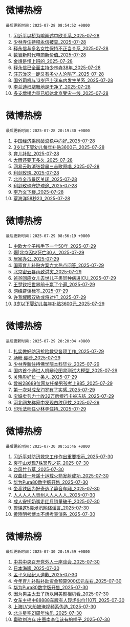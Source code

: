 # 微博热榜

`最后更新时间：2025-07-28 08:54:52 +0800`
1. [习近平以桥为喻阐述中欧关系_2025-07-28](https://m.weibo.cn/search?containerid=100103type%3D1%26t%3D10%26q%3D%23%E4%B9%A0%E8%BF%91%E5%B9%B3%E4%BB%A5%E6%A1%A5%E4%B8%BA%E5%96%BB%E9%98%90%E8%BF%B0%E4%B8%AD%E6%AC%A7%E5%85%B3%E7%B3%BB%23&stream_entry_id=51&isnewpage=1&extparam=seat%3D1%26filter_type%3Drealtimehot%26stream_entry_id%3D51%26c_type%3D51%26q%3D%2523%25E4%25B9%25A0%25E8%25BF%2591%25E5%25B9%25B3%25E4%25BB%25A5%25E6%25A1%25A5%25E4%25B8%25BA%25E5%2596%25BB%25E9%2598%2590%25E8%25BF%25B0%25E4%25B8%25AD%25E6%25AC%25A7%25E5%2585%25B3%25E7%25B3%25BB%2523%26pos%3D0%26cate%3D10103%26dgr%3D0%26display_time%3D1753664091%26pre_seqid%3D17536640912579054519)
1. [少林寺住持释永信被查_2025-07-28](https://m.weibo.cn/search?containerid=100103type%3D1%26t%3D10%26q%3D%23%E5%B0%91%E6%9E%97%E5%AF%BA%E4%BD%8F%E6%8C%81%E9%87%8A%E6%B0%B8%E4%BF%A1%E8%A2%AB%E6%9F%A5%23&stream_entry_id=31&isnewpage=1&extparam=seat%3D1%26stream_entry_id%3D31%26flag%3D16%26pos%3D0%26lcate%3D5001%26filter_type%3Drealtimehot%26band_rank%3D1%26c_type%3D31%26q%3D%2523%25E5%25B0%2591%25E6%259E%2597%25E5%25AF%25BA%25E4%25BD%258F%25E6%258C%2581%25E9%2587%258A%25E6%25B0%25B8%25E4%25BF%25A1%25E8%25A2%25AB%25E6%259F%25A5%2523%26realpos%3D1%26dgr%3D0%26cate%3D5001%26display_time%3D1753664091%26pre_seqid%3D17536640912579054519)
1. [释永信与多名女性保持不正当关系_2025-07-28](https://m.weibo.cn/search?containerid=100103type%3D1%26t%3D10%26q%3D%23%E9%87%8A%E6%B0%B8%E4%BF%A1%E4%B8%8E%E5%A4%9A%E5%90%8D%E5%A5%B3%E6%80%A7%E4%BF%9D%E6%8C%81%E4%B8%8D%E6%AD%A3%E5%BD%93%E5%85%B3%E7%B3%BB%23&stream_entry_id=31&isnewpage=1&extparam=seat%3D1%26stream_entry_id%3D31%26flag%3D16%26pos%3D1%26lcate%3D5001%26filter_type%3Drealtimehot%26band_rank%3D2%26c_type%3D31%26q%3D%2523%25E9%2587%258A%25E6%25B0%25B8%25E4%25BF%25A1%25E4%25B8%258E%25E5%25A4%259A%25E5%2590%258D%25E5%25A5%25B3%25E6%2580%25A7%25E4%25BF%259D%25E6%258C%2581%25E4%25B8%258D%25E6%25AD%25A3%25E5%25BD%2593%25E5%2585%25B3%25E7%25B3%25BB%2523%26realpos%3D2%26dgr%3D0%26cate%3D5001%26display_time%3D1753664091%26pre_seqid%3D17536640912579054519)
1. [数智新时代电商新价值_2025-07-28](https://m.weibo.cn/search?containerid=100103type%3D1%26t%3D10%26q%3D%23%E6%95%B0%E6%99%BA%E6%96%B0%E6%97%B6%E4%BB%A3%E7%94%B5%E5%95%86%E6%96%B0%E4%BB%B7%E5%80%BC%23&stream_entry_id=31&isnewpage=1&extparam=seat%3D1%26stream_entry_id%3D31%26flag%3D0%26pos%3D2%26lcate%3D5001%26filter_type%3Drealtimehot%26band_rank%3D3%26c_type%3D31%26q%3D%2523%25E6%2595%25B0%25E6%2599%25BA%25E6%2596%25B0%25E6%2597%25B6%25E4%25BB%25A3%25E7%2594%25B5%25E5%2595%2586%25E6%2596%25B0%25E4%25BB%25B7%25E5%2580%25BC%2523%26realpos%3D3%26dgr%3D0%26cate%3D5001%26display_time%3D1753664091%26pre_seqid%3D17536640912579054519)
1. [金靖是懂上班的_2025-07-28](https://m.weibo.cn/search?containerid=100103type%3D1%26t%3D10%26q%3D%23%E9%87%91%E9%9D%96%E6%98%AF%E6%87%82%E4%B8%8A%E7%8F%AD%E7%9A%84%23&stream_entry_id=31&isnewpage=1&extparam=seat%3D1%26stream_entry_id%3D31%26dgr%3D0%26is_ad_pos%3D1%26topic_ad%3D1%26lcate%3D5001%26filter_type%3Drealtimehot%26band_rank%3D4%26c_type%3D31%26q%3D%2523%25E9%2587%2591%25E9%259D%2596%25E6%2598%25AF%25E6%2587%2582%25E4%25B8%258A%25E7%258F%25AD%25E7%259A%2584%2523%26pos%3D3%26cate%3D5001%26adid%3D294674%26display_time%3D1753664091%26pre_seqid%3D17536640912579054519)
1. [释永信已全面主持少林寺38年_2025-07-28](https://m.weibo.cn/search?containerid=100103type%3D1%26t%3D10%26q%3D%23%E9%87%8A%E6%B0%B8%E4%BF%A1%E5%B7%B2%E5%85%A8%E9%9D%A2%E4%B8%BB%E6%8C%81%E5%B0%91%E6%9E%97%E5%AF%BA38%E5%B9%B4%23&stream_entry_id=31&isnewpage=1&extparam=seat%3D1%26stream_entry_id%3D31%26flag%3D1%26pos%3D4%26lcate%3D5001%26filter_type%3Drealtimehot%26band_rank%3D4%26c_type%3D31%26q%3D%2523%25E9%2587%258A%25E6%25B0%25B8%25E4%25BF%25A1%25E5%25B7%25B2%25E5%2585%25A8%25E9%259D%25A2%25E4%25B8%25BB%25E6%258C%2581%25E5%25B0%2591%25E6%259E%2597%25E5%25AF%25BA38%25E5%25B9%25B4%2523%26realpos%3D4%26dgr%3D0%26cate%3D5001%26display_time%3D1753664091%26pre_seqid%3D17536640912579054519)
1. [汪苏泷这一跪又有多少人沦陷了_2025-07-28](https://m.weibo.cn/search?containerid=100103type%3D1%26t%3D10%26q%3D%E6%B1%AA%E8%8B%8F%E6%B3%B7%E8%BF%99%E4%B8%80%E8%B7%AA%E5%8F%88%E6%9C%89%E5%A4%9A%E5%B0%91%E4%BA%BA%E6%B2%A6%E9%99%B7%E4%BA%86&stream_entry_id=31&isnewpage=1&extparam=seat%3D1%26stream_entry_id%3D31%26flag%3D2%26pos%3D5%26lcate%3D5001%26filter_type%3Drealtimehot%26band_rank%3D5%26c_type%3D31%26q%3D%25E6%25B1%25AA%25E8%258B%258F%25E6%25B3%25B7%25E8%25BF%2599%25E4%25B8%2580%25E8%25B7%25AA%25E5%258F%2588%25E6%259C%2589%25E5%25A4%259A%25E5%25B0%2591%25E4%25BA%25BA%25E6%25B2%25A6%25E9%2599%25B7%25E4%25BA%2586%26realpos%3D5%26dgr%3D0%26cate%3D5001%26display_time%3D1753664091%26pre_seqid%3D17536640912579054519)
1. [国外司机与13岁巴士迷车内发生关系_2025-07-28](https://m.weibo.cn/search?containerid=100103type%3D1%26t%3D10%26q%3D%23%E5%9B%BD%E5%A4%96%E5%8F%B8%E6%9C%BA%E4%B8%8E13%E5%B2%81%E5%B7%B4%E5%A3%AB%E8%BF%B7%E8%BD%A6%E5%86%85%E5%8F%91%E7%94%9F%E5%85%B3%E7%B3%BB%23&stream_entry_id=31&isnewpage=1&extparam=seat%3D1%26stream_entry_id%3D31%26flag%3D0%26pos%3D6%26lcate%3D5001%26filter_type%3Drealtimehot%26band_rank%3D6%26c_type%3D31%26q%3D%2523%25E5%259B%25BD%25E5%25A4%2596%25E5%258F%25B8%25E6%259C%25BA%25E4%25B8%258E13%25E5%25B2%2581%25E5%25B7%25B4%25E5%25A3%25AB%25E8%25BF%25B7%25E8%25BD%25A6%25E5%2586%2585%25E5%258F%2591%25E7%2594%259F%25E5%2585%25B3%25E7%25B3%25BB%2523%26realpos%3D6%26dgr%3D0%26cate%3D5001%26display_time%3D1753664091%26pre_seqid%3D17536640912579054519)
1. [李兰迪扫腿舞地是干净了_2025-07-28](https://m.weibo.cn/search?containerid=100103type%3D1%26t%3D10%26q%3D%23%E6%9D%8E%E5%85%B0%E8%BF%AA%E6%89%AB%E8%85%BF%E8%88%9E%E5%9C%B0%E6%98%AF%E5%B9%B2%E5%87%80%E4%BA%86%23&stream_entry_id=31&isnewpage=1&extparam=seat%3D1%26stream_entry_id%3D31%26flag%3D2%26pos%3D7%26lcate%3D5001%26filter_type%3Drealtimehot%26band_rank%3D7%26c_type%3D31%26q%3D%2523%25E6%259D%258E%25E5%2585%25B0%25E8%25BF%25AA%25E6%2589%25AB%25E8%2585%25BF%25E8%2588%259E%25E5%259C%25B0%25E6%2598%25AF%25E5%25B9%25B2%25E5%2587%2580%25E4%25BA%2586%2523%26realpos%3D7%26dgr%3D0%26cate%3D5001%26display_time%3D1753664091%26pre_seqid%3D17536640912579054519)
1. [多支增援力量已抵达北京受灾一线_2025-07-28](https://m.weibo.cn/search?containerid=100103type%3D1%26t%3D10%26q%3D%23%E5%A4%9A%E6%94%AF%E5%A2%9E%E6%8F%B4%E5%8A%9B%E9%87%8F%E5%B7%B2%E6%8A%B5%E8%BE%BE%E5%8C%97%E4%BA%AC%E5%8F%97%E7%81%BE%E4%B8%80%E7%BA%BF%23&stream_entry_id=31&isnewpage=1&extparam=seat%3D1%26stream_entry_id%3D31%26flag%3D0%26pos%3D8%26lcate%3D5001%26filter_type%3Drealtimehot%26band_rank%3D8%26c_type%3D31%26q%3D%2523%25E5%25A4%259A%25E6%2594%25AF%25E5%25A2%259E%25E6%258F%25B4%25E5%258A%259B%25E9%2587%258F%25E5%25B7%25B2%25E6%258A%25B5%25E8%25BE%25BE%25E5%258C%2597%25E4%25BA%25AC%25E5%258F%2597%25E7%2581%25BE%25E4%25B8%2580%25E7%25BA%25BF%2523%26realpos%3D8%26dgr%3D0%26cate%3D5001%26display_time%3D1753664091%26pre_seqid%3D17536640912579054519)
<!-- ## 热门搜索 ## 热门话题
暂无数据 -->

# 微博热榜

`最后更新时间：2025-07-28 20:19:30 +0800`
1. [中国经济乘风破浪稳中向好_2025-07-28](https://m.weibo.cn/search?containerid=100103type%3D1%26t%3D10%26q%3D%23%E4%B8%AD%E5%9B%BD%E7%BB%8F%E6%B5%8E%E4%B9%98%E9%A3%8E%E7%A0%B4%E6%B5%AA%E7%A8%B3%E4%B8%AD%E5%90%91%E5%A5%BD%23&stream_entry_id=51&isnewpage=1&extparam=seat%3D1%26cate%3D10103%26filter_type%3Drealtimehot%26stream_entry_id%3D51%26c_type%3D51%26pos%3D0%26q%3D%2523%25E4%25B8%25AD%25E5%259B%25BD%25E7%25BB%258F%25E6%25B5%258E%25E4%25B9%2598%25E9%25A3%258E%25E7%25A0%25B4%25E6%25B5%25AA%25E7%25A8%25B3%25E4%25B8%25AD%25E5%2590%2591%25E5%25A5%25BD%2523%26dgr%3D0%26display_time%3D1753705169%26pre_seqid%3D175370516908102381232135)
1. [3岁以下婴幼儿每年补贴3600元_2025-07-28](https://m.weibo.cn/search?containerid=100103type%3D1%26t%3D10%26q%3D%233%E5%B2%81%E4%BB%A5%E4%B8%8B%E5%A9%B4%E5%B9%BC%E5%84%BF%E6%AF%8F%E5%B9%B4%E8%A1%A5%E8%B4%B43600%E5%85%83%23&stream_entry_id=31&isnewpage=1&extparam=seat%3D1%26lcate%3D5001%26band_rank%3D1%26c_type%3D31%26realpos%3D1%26q%3D%25233%25E5%25B2%2581%25E4%25BB%25A5%25E4%25B8%258B%25E5%25A9%25B4%25E5%25B9%25BC%25E5%2584%25BF%25E6%25AF%258F%25E5%25B9%25B4%25E8%25A1%25A5%25E8%25B4%25B43600%25E5%2585%2583%2523%26dgr%3D0%26stream_entry_id%3D31%26filter_type%3Drealtimehot%26flag%3D16%26pos%3D0%26cate%3D5001%26display_time%3D1753705169%26pre_seqid%3D175370516908102381232135)
1. [育儿补贴_2025-07-28](https://m.weibo.cn/search?containerid=100103type%3D1%26t%3D10%26q%3D%E8%82%B2%E5%84%BF%E8%A1%A5%E8%B4%B4&stream_entry_id=31&isnewpage=1&extparam=seat%3D1%26lcate%3D5001%26band_rank%3D2%26c_type%3D31%26realpos%3D2%26q%3D%25E8%2582%25B2%25E5%2584%25BF%25E8%25A1%25A5%25E8%25B4%25B4%26dgr%3D0%26stream_entry_id%3D31%26filter_type%3Drealtimehot%26flag%3D16%26pos%3D1%26cate%3D5001%26display_time%3D1753705169%26pre_seqid%3D175370516908102381232135)
1. [大雨还要下多久_2025-07-28](https://m.weibo.cn/search?containerid=100103type%3D1%26t%3D10%26q%3D%23%E5%A4%A7%E9%9B%A8%E8%BF%98%E8%A6%81%E4%B8%8B%E5%A4%9A%E4%B9%85%23&stream_entry_id=31&isnewpage=1&extparam=seat%3D1%26lcate%3D5001%26band_rank%3D3%26c_type%3D31%26realpos%3D3%26q%3D%2523%25E5%25A4%25A7%25E9%259B%25A8%25E8%25BF%2598%25E8%25A6%2581%25E4%25B8%258B%25E5%25A4%259A%25E4%25B9%2585%2523%26dgr%3D0%26stream_entry_id%3D31%26filter_type%3Drealtimehot%26flag%3D0%26pos%3D2%26cate%3D5001%26display_time%3D1753705169%26pre_seqid%3D175370516908102381232135)
1. [网易云取消张碧晨三首歌原唱_2025-07-28](https://m.weibo.cn/search?containerid=100103type%3D1%26t%3D10%26q%3D%23%E7%BD%91%E6%98%93%E4%BA%91%E5%8F%96%E6%B6%88%E5%BC%A0%E7%A2%A7%E6%99%A8%E4%B8%89%E9%A6%96%E6%AD%8C%E5%8E%9F%E5%94%B1%23&stream_entry_id=31&isnewpage=1&extparam=seat%3D1%26lcate%3D5001%26band_rank%3D4%26c_type%3D31%26realpos%3D4%26q%3D%2523%25E7%25BD%2591%25E6%2598%2593%25E4%25BA%2591%25E5%258F%2596%25E6%25B6%2588%25E5%25BC%25A0%25E7%25A2%25A7%25E6%2599%25A8%25E4%25B8%2589%25E9%25A6%2596%25E6%25AD%258C%25E5%258E%259F%25E5%2594%25B1%2523%26dgr%3D0%26stream_entry_id%3D31%26filter_type%3Drealtimehot%26flag%3D1%26pos%3D3%26cate%3D5001%26display_time%3D1753705169%26pre_seqid%3D175370516908102381232135)
1. [利剑玫瑰_2025-07-28](https://m.weibo.cn/search?containerid=100103type%3D1%26t%3D10%26q%3D%E5%88%A9%E5%89%91%E7%8E%AB%E7%91%B0&stream_entry_id=31&isnewpage=1&extparam=seat%3D1%26lcate%3D5001%26band_rank%3D5%26c_type%3D31%26realpos%3D5%26q%3D%25E5%2588%25A9%25E5%2589%2591%25E7%258E%25AB%25E7%2591%25B0%26dgr%3D0%26stream_entry_id%3D31%26filter_type%3Drealtimehot%26flag%3D1%26pos%3D4%26cate%3D5001%26display_time%3D1753705169%26pre_seqid%3D175370516908102381232135)
1. [北京全市景区关闭_2025-07-28](https://m.weibo.cn/search?containerid=100103type%3D1%26t%3D10%26q%3D%23%E5%8C%97%E4%BA%AC%E5%85%A8%E5%B8%82%E6%99%AF%E5%8C%BA%E5%85%B3%E9%97%AD%23&stream_entry_id=31&isnewpage=1&extparam=seat%3D1%26lcate%3D5001%26band_rank%3D6%26c_type%3D31%26realpos%3D6%26q%3D%2523%25E5%258C%2597%25E4%25BA%25AC%25E5%2585%25A8%25E5%25B8%2582%25E6%2599%25AF%25E5%258C%25BA%25E5%2585%25B3%25E9%2597%25AD%2523%26dgr%3D0%26stream_entry_id%3D31%26filter_type%3Drealtimehot%26flag%3D0%26pos%3D5%26cate%3D5001%26display_time%3D1753705169%26pre_seqid%3D175370516908102381232135)
1. [利剑玫瑰守护瑰途_2025-07-28](https://m.weibo.cn/search?containerid=100103type%3D1%26t%3D10%26q%3D%23%E5%88%A9%E5%89%91%E7%8E%AB%E7%91%B0%E5%AE%88%E6%8A%A4%E7%91%B0%E9%80%94%23&stream_entry_id=31&isnewpage=1&extparam=seat%3D1%26lcate%3D5001%26band_rank%3D7%26c_type%3D31%26q%3D%2523%25E5%2588%25A9%25E5%2589%2591%25E7%258E%25AB%25E7%2591%25B0%25E5%25AE%2588%25E6%258A%25A4%25E7%2591%25B0%25E9%2580%2594%2523%26dgr%3D0%26adid%3D294996%26stream_entry_id%3D31%26filter_type%3Drealtimehot%26pos%3D6%26is_ad_pos%3D1%26cate%3D5001%26display_time%3D1753705169%26pre_seqid%3D175370516908102381232135)
1. [李乃文下楼_2025-07-28](https://m.weibo.cn/search?containerid=100103type%3D1%26t%3D10%26q%3D%E6%9D%8E%E4%B9%83%E6%96%87%E4%B8%8B%E6%A5%BC&stream_entry_id=31&isnewpage=1&extparam=seat%3D1%26lcate%3D5001%26band_rank%3D7%26c_type%3D31%26realpos%3D7%26q%3D%25E6%259D%258E%25E4%25B9%2583%25E6%2596%2587%25E4%25B8%258B%25E6%25A5%25BC%26dgr%3D0%26stream_entry_id%3D31%26filter_type%3Drealtimehot%26flag%3D1%26pos%3D7%26cate%3D5001%26display_time%3D1753705169%26pre_seqid%3D175370516908102381232135)
1. [覃海洋58秒23_2025-07-28](https://m.weibo.cn/search?containerid=100103type%3D1%26t%3D10%26q%3D%23%E8%A6%83%E6%B5%B7%E6%B4%8B58%E7%A7%9223%23&stream_entry_id=31&isnewpage=1&extparam=seat%3D1%26lcate%3D5001%26band_rank%3D8%26c_type%3D31%26realpos%3D8%26q%3D%2523%25E8%25A6%2583%25E6%25B5%25B7%25E6%25B4%258B58%25E7%25A7%259223%2523%26dgr%3D0%26stream_entry_id%3D31%26filter_type%3Drealtimehot%26flag%3D1%26pos%3D8%26cate%3D5001%26display_time%3D1753705169%26pre_seqid%3D175370516908102381232135)
<!-- ## 热门搜索 ## 热门话题
暂无数据 -->

# 微博热榜

`最后更新时间：2025-07-29 08:56:19 +0800`
1. [中欧大个子携手下一个50年_2025-07-29](https://m.weibo.cn/search?containerid=100103type%3D1%26t%3D10%26q%3D%23%E4%B8%AD%E6%AC%A7%E5%A4%A7%E4%B8%AA%E5%AD%90%E6%90%BA%E6%89%8B%E4%B8%8B%E4%B8%80%E4%B8%AA50%E5%B9%B4%23&stream_entry_id=51&isnewpage=1&extparam=seat%3D1%26stream_entry_id%3D51%26c_type%3D51%26pos%3D0%26cate%3D10103%26q%3D%2523%25E4%25B8%25AD%25E6%25AC%25A7%25E5%25A4%25A7%25E4%25B8%25AA%25E5%25AD%2590%25E6%2590%25BA%25E6%2589%258B%25E4%25B8%258B%25E4%25B8%2580%25E4%25B8%25AA50%25E5%25B9%25B4%2523%26filter_type%3Drealtimehot%26dgr%3D0%26display_time%3D1753750578%26pre_seqid%3D1753750578195088105394)
1. [爆|北京因灾死亡30人_2025-07-29](https://m.weibo.cn/search?containerid=100103type%3D1%26t%3D10%26q%3D%23%E5%8C%97%E4%BA%AC%E5%9B%A0%E7%81%BE%E6%AD%BB%E4%BA%A130%E4%BA%BA%23&stream_entry_id=31&isnewpage=1&extparam=seat%3D1%26stream_entry_id%3D31%26lcate%3D5001%26flag%3D4%26q%3D%2523%25E5%258C%2597%25E4%25BA%25AC%25E5%259B%25A0%25E7%2581%25BE%25E6%25AD%25BB%25E4%25BA%25A130%25E4%25BA%25BA%2523%26band_rank%3D1%26filter_type%3Drealtimehot%26c_type%3D31%26pos%3D0%26cate%3D5001%26realpos%3D1%26dgr%3D0%26display_time%3D1753750578%26pre_seqid%3D1753750578195088105394)
1. [居家办公_2025-07-29](https://m.weibo.cn/search?containerid=100103type%3D1%26t%3D10%26q%3D%23%E5%B1%85%E5%AE%B6%E5%8A%9E%E5%85%AC%23&stream_entry_id=31&isnewpage=1&extparam=seat%3D1%26stream_entry_id%3D31%26lcate%3D5001%26flag%3D0%26q%3D%2523%25E5%25B1%2585%25E5%25AE%25B6%25E5%258A%259E%25E5%2585%25AC%2523%26band_rank%3D2%26filter_type%3Drealtimehot%26c_type%3D31%26pos%3D1%26cate%3D5001%26realpos%3D2%26dgr%3D0%26display_time%3D1753750578%26pre_seqid%3D1753750578195088105394)
1. [国家育儿补贴方案六大热点问答_2025-07-29](https://m.weibo.cn/search?containerid=100103type%3D1%26t%3D10%26q%3D%23%E5%9B%BD%E5%AE%B6%E8%82%B2%E5%84%BF%E8%A1%A5%E8%B4%B4%E6%96%B9%E6%A1%88%E5%85%AD%E5%A4%A7%E7%83%AD%E7%82%B9%E9%97%AE%E7%AD%94%23&stream_entry_id=31&isnewpage=1&extparam=seat%3D1%26stream_entry_id%3D31%26lcate%3D5001%26flag%3D0%26q%3D%2523%25E5%259B%25BD%25E5%25AE%25B6%25E8%2582%25B2%25E5%2584%25BF%25E8%25A1%25A5%25E8%25B4%25B4%25E6%2596%25B9%25E6%25A1%2588%25E5%2585%25AD%25E5%25A4%25A7%25E7%2583%25AD%25E7%2582%25B9%25E9%2597%25AE%25E7%25AD%2594%2523%26band_rank%3D3%26filter_type%3Drealtimehot%26c_type%3D31%26pos%3D2%26cate%3D5001%26realpos%3D3%26dgr%3D0%26display_time%3D1753750578%26pre_seqid%3D1753750578195088105394)
1. [北京密云暴雨致洪灾_2025-07-29](https://m.weibo.cn/search?containerid=100103type%3D1%26t%3D10%26q%3D%23%E5%8C%97%E4%BA%AC%E5%AF%86%E4%BA%91%E6%9A%B4%E9%9B%A8%E8%87%B4%E6%B4%AA%E7%81%BE%23&stream_entry_id=31&isnewpage=1&extparam=seat%3D1%26stream_entry_id%3D31%26lcate%3D5001%26flag%3D0%26q%3D%2523%25E5%258C%2597%25E4%25BA%25AC%25E5%25AF%2586%25E4%25BA%2591%25E6%259A%25B4%25E9%259B%25A8%25E8%2587%25B4%25E6%25B4%25AA%25E7%2581%25BE%2523%26band_rank%3D4%26filter_type%3Drealtimehot%26c_type%3D31%26pos%3D3%26cate%3D5001%26realpos%3D4%26dgr%3D0%26display_time%3D1753750578%26pre_seqid%3D1753750578195088105394)
1. [爸爸回应女儿去世儿子患同种病进ICU_2025-07-29](https://m.weibo.cn/search?containerid=100103type%3D1%26t%3D10%26q%3D%23%E7%88%B8%E7%88%B8%E5%9B%9E%E5%BA%94%E5%A5%B3%E5%84%BF%E5%8E%BB%E4%B8%96%E5%84%BF%E5%AD%90%E6%82%A3%E5%90%8C%E7%A7%8D%E7%97%85%E8%BF%9BICU%23&stream_entry_id=31&isnewpage=1&extparam=seat%3D1%26stream_entry_id%3D31%26lcate%3D5001%26flag%3D0%26q%3D%2523%25E7%2588%25B8%25E7%2588%25B8%25E5%259B%259E%25E5%25BA%2594%25E5%25A5%25B3%25E5%2584%25BF%25E5%258E%25BB%25E4%25B8%2596%25E5%2584%25BF%25E5%25AD%2590%25E6%2582%25A3%25E5%2590%258C%25E7%25A7%258D%25E7%2597%2585%25E8%25BF%259BICU%2523%26band_rank%3D5%26filter_type%3Drealtimehot%26c_type%3D31%26pos%3D4%26cate%3D5001%26realpos%3D5%26dgr%3D0%26display_time%3D1753750578%26pre_seqid%3D1753750578195088105394)
1. [王楚钦把世界前十赢了个遍_2025-07-29](https://m.weibo.cn/search?containerid=100103type%3D1%26t%3D10%26q%3D%23%E7%8E%8B%E6%A5%9A%E9%92%A6%E6%8A%8A%E4%B8%96%E7%95%8C%E5%89%8D%E5%8D%81%E8%B5%A2%E4%BA%86%E4%B8%AA%E9%81%8D%23&stream_entry_id=31&isnewpage=1&extparam=seat%3D1%26stream_entry_id%3D31%26lcate%3D5001%26flag%3D0%26q%3D%2523%25E7%258E%258B%25E6%25A5%259A%25E9%2592%25A6%25E6%258A%258A%25E4%25B8%2596%25E7%2595%258C%25E5%2589%258D%25E5%258D%2581%25E8%25B5%25A2%25E4%25BA%2586%25E4%25B8%25AA%25E9%2581%258D%2523%26band_rank%3D6%26filter_type%3Drealtimehot%26c_type%3D31%26pos%3D5%26cate%3D5001%26realpos%3D6%26dgr%3D0%26display_time%3D1753750578%26pre_seqid%3D1753750578195088105394)
1. [网络辟谣标签_2025-07-29](https://m.weibo.cn/search?containerid=100103type%3D1%26t%3D10%26q%3D%23%E7%BD%91%E7%BB%9C%E8%BE%9F%E8%B0%A3%E6%A0%87%E7%AD%BE%23&stream_entry_id=31&isnewpage=1&extparam=seat%3D1%26stream_entry_id%3D31%26lcate%3D5001%26q%3D%2523%25E7%25BD%2591%25E7%25BB%259C%25E8%25BE%259F%25E8%25B0%25A3%25E6%25A0%2587%25E7%25AD%25BE%2523%26band_rank%3D7%26filter_type%3Drealtimehot%26adid%3D295029%26c_type%3D31%26is_ad_pos%3D1%26pos%3D6%26cate%3D5001%26dgr%3D0%26display_time%3D1753750578%26pre_seqid%3D1753750578195088105394)
1. [许我耀眼双轨或将对打_2025-07-29](https://m.weibo.cn/search?containerid=100103type%3D1%26t%3D10%26q%3D%23%E8%AE%B8%E6%88%91%E8%80%80%E7%9C%BC%E5%8F%8C%E8%BD%A8%E6%88%96%E5%B0%86%E5%AF%B9%E6%89%93%23&stream_entry_id=31&isnewpage=1&extparam=seat%3D1%26stream_entry_id%3D31%26lcate%3D5001%26flag%3D1%26q%3D%2523%25E8%25AE%25B8%25E6%2588%2591%25E8%2580%2580%25E7%259C%25BC%25E5%258F%258C%25E8%25BD%25A8%25E6%2588%2596%25E5%25B0%2586%25E5%25AF%25B9%25E6%2589%2593%2523%26band_rank%3D7%26filter_type%3Drealtimehot%26c_type%3D31%26pos%3D7%26cate%3D5001%26realpos%3D7%26dgr%3D0%26display_time%3D1753750578%26pre_seqid%3D1753750578195088105394)
1. [3岁以下婴幼儿每年补贴3600元_2025-07-29](https://m.weibo.cn/search?containerid=100103type%3D1%26t%3D10%26q%3D%233%E5%B2%81%E4%BB%A5%E4%B8%8B%E5%A9%B4%E5%B9%BC%E5%84%BF%E6%AF%8F%E5%B9%B4%E8%A1%A5%E8%B4%B43600%E5%85%83%23&stream_entry_id=31&isnewpage=1&extparam=seat%3D1%26stream_entry_id%3D31%26lcate%3D5001%26flag%3D16%26q%3D%25233%25E5%25B2%2581%25E4%25BB%25A5%25E4%25B8%258B%25E5%25A9%25B4%25E5%25B9%25BC%25E5%2584%25BF%25E6%25AF%258F%25E5%25B9%25B4%25E8%25A1%25A5%25E8%25B4%25B43600%25E5%2585%2583%2523%26band_rank%3D8%26filter_type%3Drealtimehot%26c_type%3D31%26pos%3D8%26cate%3D5001%26realpos%3D8%26dgr%3D0%26display_time%3D1753750578%26pre_seqid%3D1753750578195088105394)
<!-- ## 热门搜索 ## 热门话题
暂无数据 -->

# 微博热榜

`最后更新时间：2025-07-29 20:20:04 +0800`
1. [扎实做好防汛抢险救灾各项工作_2025-07-29](https://m.weibo.cn/search?containerid=100103type%3D1%26t%3D10%26q%3D%23%E6%89%8E%E5%AE%9E%E5%81%9A%E5%A5%BD%E9%98%B2%E6%B1%9B%E6%8A%A2%E9%99%A9%E6%95%91%E7%81%BE%E5%90%84%E9%A1%B9%E5%B7%A5%E4%BD%9C%23&stream_entry_id=51&isnewpage=1&extparam=seat%3D1%26c_type%3D51%26q%3D%2523%25E6%2589%258E%25E5%25AE%259E%25E5%2581%259A%25E5%25A5%25BD%25E9%2598%25B2%25E6%25B1%259B%25E6%258A%25A2%25E9%2599%25A9%25E6%2595%2591%25E7%2581%25BE%25E5%2590%2584%25E9%25A1%25B9%25E5%25B7%25A5%25E4%25BD%259C%2523%26dgr%3D0%26pos%3D0%26cate%3D10103%26filter_type%3Drealtimehot%26stream_entry_id%3D51%26display_time%3D1753791602%26pre_seqid%3D1753791602512063239903)
1. [肠粉 硼砂_2025-07-29](https://m.weibo.cn/search?containerid=100103type%3D1%26t%3D10%26q%3D%E8%82%A0%E7%B2%89+%E7%A1%BC%E7%A0%82&stream_entry_id=31&isnewpage=1&extparam=seat%3D1%26c_type%3D31%26q%3D%25E8%2582%25A0%25E7%25B2%2589%2520%25E7%25A1%25BC%25E7%25A0%2582%26flag%3D2%26cate%3D5001%26lcate%3D5001%26stream_entry_id%3D31%26band_rank%3D1%26realpos%3D1%26dgr%3D0%26filter_type%3Drealtimehot%26pos%3D0%26display_time%3D1753791602%26pre_seqid%3D1753791602512063239903)
1. [少林寺新住持佛学院本科毕业_2025-07-29](https://m.weibo.cn/search?containerid=100103type%3D1%26t%3D10%26q%3D%23%E5%B0%91%E6%9E%97%E5%AF%BA%E6%96%B0%E4%BD%8F%E6%8C%81%E4%BD%9B%E5%AD%A6%E9%99%A2%E6%9C%AC%E7%A7%91%E6%AF%95%E4%B8%9A%23&stream_entry_id=31&isnewpage=1&extparam=seat%3D1%26c_type%3D31%26q%3D%2523%25E5%25B0%2591%25E6%259E%2597%25E5%25AF%25BA%25E6%2596%25B0%25E4%25BD%258F%25E6%258C%2581%25E4%25BD%259B%25E5%25AD%25A6%25E9%2599%25A2%25E6%259C%25AC%25E7%25A7%2591%25E6%25AF%2595%25E4%25B8%259A%2523%26flag%3D1%26cate%3D5001%26lcate%3D5001%26stream_entry_id%3D31%26band_rank%3D2%26realpos%3D2%26dgr%3D0%26filter_type%3Drealtimehot%26pos%3D1%26display_time%3D1753791602%26pre_seqid%3D1753791602512063239903)
1. [国内首个通过人机辩论图灵测试大模型_2025-07-29](https://m.weibo.cn/search?containerid=100103type%3D1%26t%3D10%26q%3D%23%E5%9B%BD%E5%86%85%E9%A6%96%E4%B8%AA%E9%80%9A%E8%BF%87%E4%BA%BA%E6%9C%BA%E8%BE%A9%E8%AE%BA%E5%9B%BE%E7%81%B5%E6%B5%8B%E8%AF%95%E5%A4%A7%E6%A8%A1%E5%9E%8B%23&stream_entry_id=31&isnewpage=1&extparam=seat%3D1%26c_type%3D31%26q%3D%2523%25E5%259B%25BD%25E5%2586%2585%25E9%25A6%2596%25E4%25B8%25AA%25E9%2580%259A%25E8%25BF%2587%25E4%25BA%25BA%25E6%259C%25BA%25E8%25BE%25A9%25E8%25AE%25BA%25E5%259B%25BE%25E7%2581%25B5%25E6%25B5%258B%25E8%25AF%2595%25E5%25A4%25A7%25E6%25A8%25A1%25E5%259E%258B%2523%26flag%3D0%26cate%3D5001%26lcate%3D5001%26stream_entry_id%3D31%26band_rank%3D3%26realpos%3D3%26dgr%3D0%26filter_type%3Drealtimehot%26pos%3D2%26display_time%3D1753791602%26pre_seqid%3D1753791602512063239903)
1. [关晓彤好长一条人_2025-07-29](https://m.weibo.cn/search?containerid=100103type%3D1%26t%3D10%26q%3D%E5%85%B3%E6%99%93%E5%BD%A4%E5%A5%BD%E9%95%BF%E4%B8%80%E6%9D%A1%E4%BA%BA&stream_entry_id=31&isnewpage=1&extparam=seat%3D1%26c_type%3D31%26q%3D%25E5%2585%25B3%25E6%2599%2593%25E5%25BD%25A4%25E5%25A5%25BD%25E9%2595%25BF%25E4%25B8%2580%25E6%259D%25A1%25E4%25BA%25BA%26flag%3D1%26cate%3D5001%26lcate%3D5001%26stream_entry_id%3D31%26band_rank%3D4%26realpos%3D4%26dgr%3D0%26filter_type%3Drealtimehot%26pos%3D3%26display_time%3D1753791602%26pre_seqid%3D1753791602512063239903)
1. [曾被28689位网友托举男孩考上985_2025-07-29](https://m.weibo.cn/search?containerid=100103type%3D1%26t%3D10%26q%3D%23%E6%9B%BE%E8%A2%AB28689%E4%BD%8D%E7%BD%91%E5%8F%8B%E6%89%98%E4%B8%BE%E7%94%B7%E5%AD%A9%E8%80%83%E4%B8%8A985%23&stream_entry_id=31&isnewpage=1&extparam=seat%3D1%26c_type%3D31%26q%3D%2523%25E6%259B%25BE%25E8%25A2%25AB28689%25E4%25BD%258D%25E7%25BD%2591%25E5%258F%258B%25E6%2589%2598%25E4%25B8%25BE%25E7%2594%25B7%25E5%25AD%25A9%25E8%2580%2583%25E4%25B8%258A985%2523%26flag%3D1%26cate%3D5001%26lcate%3D5001%26stream_entry_id%3D31%26band_rank%3D5%26realpos%3D5%26dgr%3D0%26filter_type%3Drealtimehot%26pos%3D4%26display_time%3D1753791602%26pre_seqid%3D1753791602512063239903)
1. [第一次对成龙71岁有了实感_2025-07-29](https://m.weibo.cn/search?containerid=100103type%3D1%26t%3D10%26q%3D%E7%AC%AC%E4%B8%80%E6%AC%A1%E5%AF%B9%E6%88%90%E9%BE%9971%E5%B2%81%E6%9C%89%E4%BA%86%E5%AE%9E%E6%84%9F&stream_entry_id=31&isnewpage=1&extparam=seat%3D1%26c_type%3D31%26q%3D%25E7%25AC%25AC%25E4%25B8%2580%25E6%25AC%25A1%25E5%25AF%25B9%25E6%2588%2590%25E9%25BE%259971%25E5%25B2%2581%25E6%259C%2589%25E4%25BA%2586%25E5%25AE%259E%25E6%2584%259F%26flag%3D1%26cate%3D5001%26lcate%3D5001%26stream_entry_id%3D31%26band_rank%3D6%26realpos%3D6%26dgr%3D0%26filter_type%3Drealtimehot%26pos%3D5%26display_time%3D1753791602%26pre_seqid%3D1753791602512063239903)
1. [宝妈卖劳力士收32万后银行卡被冻结_2025-07-29](https://m.weibo.cn/search?containerid=100103type%3D1%26t%3D10%26q%3D%23%E5%AE%9D%E5%A6%88%E5%8D%96%E5%8A%B3%E5%8A%9B%E5%A3%AB%E6%94%B632%E4%B8%87%E5%90%8E%E9%93%B6%E8%A1%8C%E5%8D%A1%E8%A2%AB%E5%86%BB%E7%BB%93%23&stream_entry_id=31&isnewpage=1&extparam=seat%3D1%26c_type%3D31%26q%3D%2523%25E5%25AE%259D%25E5%25A6%2588%25E5%258D%2596%25E5%258A%25B3%25E5%258A%259B%25E5%25A3%25AB%25E6%2594%25B632%25E4%25B8%2587%25E5%2590%258E%25E9%2593%25B6%25E8%25A1%258C%25E5%258D%25A1%25E8%25A2%25AB%25E5%2586%25BB%25E7%25BB%2593%2523%26flag%3D0%26cate%3D5001%26lcate%3D5001%26stream_entry_id%3D31%26band_rank%3D7%26realpos%3D7%26dgr%3D0%26filter_type%3Drealtimehot%26pos%3D6%26display_time%3D1753791602%26pre_seqid%3D1753791602512063239903)
1. [河北网友称家中发现白纹伊蚊_2025-07-29](https://m.weibo.cn/search?containerid=100103type%3D1%26t%3D10%26q%3D%23%E6%B2%B3%E5%8C%97%E7%BD%91%E5%8F%8B%E7%A7%B0%E5%AE%B6%E4%B8%AD%E5%8F%91%E7%8E%B0%E7%99%BD%E7%BA%B9%E4%BC%8A%E8%9A%8A%23&stream_entry_id=31&isnewpage=1&extparam=seat%3D1%26c_type%3D31%26q%3D%2523%25E6%25B2%25B3%25E5%258C%2597%25E7%25BD%2591%25E5%258F%258B%25E7%25A7%25B0%25E5%25AE%25B6%25E4%25B8%25AD%25E5%258F%2591%25E7%258E%25B0%25E7%2599%25BD%25E7%25BA%25B9%25E4%25BC%258A%25E8%259A%258A%2523%26flag%3D0%26cate%3D5001%26lcate%3D5001%26stream_entry_id%3D31%26band_rank%3D8%26realpos%3D8%26dgr%3D0%26filter_type%3Drealtimehot%26pos%3D7%26display_time%3D1753791602%26pre_seqid%3D1753791602512063239903)
1. [印乐法师任少林寺住持_2025-07-29](https://m.weibo.cn/search?containerid=100103type%3D1%26t%3D10%26q%3D%23%E5%8D%B0%E4%B9%90%E6%B3%95%E5%B8%88%E4%BB%BB%E5%B0%91%E6%9E%97%E5%AF%BA%E4%BD%8F%E6%8C%81%23&stream_entry_id=31&isnewpage=1&extparam=seat%3D1%26c_type%3D31%26q%3D%2523%25E5%258D%25B0%25E4%25B9%2590%25E6%25B3%2595%25E5%25B8%2588%25E4%25BB%25BB%25E5%25B0%2591%25E6%259E%2597%25E5%25AF%25BA%25E4%25BD%258F%25E6%258C%2581%2523%26flag%3D0%26cate%3D5001%26lcate%3D5001%26stream_entry_id%3D31%26band_rank%3D9%26realpos%3D9%26dgr%3D0%26filter_type%3Drealtimehot%26pos%3D8%26display_time%3D1753791602%26pre_seqid%3D1753791602512063239903)
<!-- ## 热门搜索 ## 热门话题
暂无数据 -->

# 微博热榜

`最后更新时间：2025-07-30 08:51:46 +0800`
1. [习近平对防汛救灾工作作出重要指示_2025-07-30](https://m.weibo.cn/search?containerid=100103type%3D1%26t%3D10%26q%3D%23%E4%B9%A0%E8%BF%91%E5%B9%B3%E5%AF%B9%E9%98%B2%E6%B1%9B%E6%95%91%E7%81%BE%E5%B7%A5%E4%BD%9C%E4%BD%9C%E5%87%BA%E9%87%8D%E8%A6%81%E6%8C%87%E7%A4%BA%23&stream_entry_id=51&isnewpage=1&extparam=seat%3D1%26cate%3D10103%26pos%3D0%26filter_type%3Drealtimehot%26stream_entry_id%3D51%26c_type%3D51%26dgr%3D0%26q%3D%2523%25E4%25B9%25A0%25E8%25BF%2591%25E5%25B9%25B3%25E5%25AF%25B9%25E9%2598%25B2%25E6%25B1%259B%25E6%2595%2591%25E7%2581%25BE%25E5%25B7%25A5%25E4%25BD%259C%25E4%25BD%259C%25E5%2587%25BA%25E9%2587%258D%25E8%25A6%2581%25E6%258C%2587%25E7%25A4%25BA%2523%26display_time%3D1753836704%26pre_seqid%3D17538367048139294622914)
1. [哀牢山发现7株冥界之花_2025-07-30](https://m.weibo.cn/search?containerid=100103type%3D1%26t%3D10%26q%3D%23%E5%93%80%E7%89%A2%E5%B1%B1%E5%8F%91%E7%8E%B07%E6%A0%AA%E5%86%A5%E7%95%8C%E4%B9%8B%E8%8A%B1%23&stream_entry_id=31&isnewpage=1&extparam=seat%3D1%26filter_type%3Drealtimehot%26c_type%3D31%26q%3D%2523%25E5%2593%2580%25E7%2589%25A2%25E5%25B1%25B1%25E5%258F%2591%25E7%258E%25B07%25E6%25A0%25AA%25E5%2586%25A5%25E7%2595%258C%25E4%25B9%258B%25E8%258A%25B1%2523%26dgr%3D0%26flag%3D1%26band_rank%3D1%26cate%3D5001%26stream_entry_id%3D31%26lcate%3D5001%26realpos%3D1%26pos%3D0%26display_time%3D1753836704%26pre_seqid%3D17538367048139294622914)
1. [台风竹节草_2025-07-30](https://m.weibo.cn/search?containerid=100103type%3D1%26t%3D10%26q%3D%E5%8F%B0%E9%A3%8E%E7%AB%B9%E8%8A%82%E8%8D%89&stream_entry_id=31&isnewpage=1&extparam=seat%3D1%26filter_type%3Drealtimehot%26c_type%3D31%26q%3D%25E5%258F%25B0%25E9%25A3%258E%25E7%25AB%25B9%25E8%258A%2582%25E8%258D%2589%26dgr%3D0%26flag%3D0%26band_rank%3D2%26cate%3D5001%26stream_entry_id%3D31%26lcate%3D5001%26realpos%3D2%26pos%3D1%26display_time%3D1753836704%26pre_seqid%3D17538367048139294622914)
1. [双曲线一号遥十运载火箭发射成功_2025-07-30](https://m.weibo.cn/search?containerid=100103type%3D1%26t%3D10%26q%3D%23%E5%8F%8C%E6%9B%B2%E7%BA%BF%E4%B8%80%E5%8F%B7%E9%81%A5%E5%8D%81%E8%BF%90%E8%BD%BD%E7%81%AB%E7%AE%AD%E5%8F%91%E5%B0%84%E6%88%90%E5%8A%9F%23&stream_entry_id=31&isnewpage=1&extparam=seat%3D1%26filter_type%3Drealtimehot%26c_type%3D31%26q%3D%2523%25E5%258F%258C%25E6%259B%25B2%25E7%25BA%25BF%25E4%25B8%2580%25E5%258F%25B7%25E9%2581%25A5%25E5%258D%2581%25E8%25BF%2590%25E8%25BD%25BD%25E7%2581%25AB%25E7%25AE%25AD%25E5%258F%2591%25E5%25B0%2584%25E6%2588%2590%25E5%258A%259F%2523%26dgr%3D0%26flag%3D0%26band_rank%3D3%26cate%3D5001%26stream_entry_id%3D31%26lcate%3D5001%26realpos%3D3%26pos%3D2%26display_time%3D1753836704%26pre_seqid%3D17538367048139294622914)
1. [华为Pura80数字版开售_2025-07-30](https://m.weibo.cn/search?containerid=100103type%3D1%26t%3D10%26q%3D%23%E5%8D%8E%E4%B8%BAPura80%E6%95%B0%E5%AD%97%E7%89%88%E5%BC%80%E5%94%AE%23&stream_entry_id=31&isnewpage=1&extparam=seat%3D1%26filter_type%3Drealtimehot%26c_type%3D31%26cate%3D5001%26q%3D%2523%25E5%258D%258E%25E4%25B8%25BAPura80%25E6%2595%25B0%25E5%25AD%2597%25E7%2589%2588%25E5%25BC%2580%25E5%2594%25AE%2523%26dgr%3D0%26topic_ad%3D1%26adid%3D295114%26lcate%3D5001%26stream_entry_id%3D31%26band_rank%3D4%26is_ad_pos%3D1%26pos%3D3%26display_time%3D1753836704%26pre_seqid%3D17538367048139294622914)
1. [坐高铁因为好奇选了静音车厢_2025-07-30](https://m.weibo.cn/search?containerid=100103type%3D1%26t%3D10%26q%3D%E5%9D%90%E9%AB%98%E9%93%81%E5%9B%A0%E4%B8%BA%E5%A5%BD%E5%A5%87%E9%80%89%E4%BA%86%E9%9D%99%E9%9F%B3%E8%BD%A6%E5%8E%A2&stream_entry_id=31&isnewpage=1&extparam=seat%3D1%26filter_type%3Drealtimehot%26c_type%3D31%26q%3D%25E5%259D%2590%25E9%25AB%2598%25E9%2593%2581%25E5%259B%25A0%25E4%25B8%25BA%25E5%25A5%25BD%25E5%25A5%2587%25E9%2580%2589%25E4%25BA%2586%25E9%259D%2599%25E9%259F%25B3%25E8%25BD%25A6%25E5%258E%25A2%26dgr%3D0%26flag%3D1%26band_rank%3D4%26cate%3D5001%26stream_entry_id%3D31%26lcate%3D5001%26realpos%3D4%26pos%3D4%26display_time%3D1753836704%26pre_seqid%3D17538367048139294622914)
1. [人人人人人贵州人人人人人_2025-07-30](https://m.weibo.cn/search?containerid=100103type%3D1%26t%3D10%26q%3D%23%E4%BA%BA%E4%BA%BA%E4%BA%BA%E4%BA%BA%E4%BA%BA%E8%B4%B5%E5%B7%9E%E4%BA%BA%E4%BA%BA%E4%BA%BA%E4%BA%BA%E4%BA%BA%23&stream_entry_id=31&isnewpage=1&extparam=seat%3D1%26filter_type%3Drealtimehot%26c_type%3D31%26q%3D%2523%25E4%25BA%25BA%25E4%25BA%25BA%25E4%25BA%25BA%25E4%25BA%25BA%25E4%25BA%25BA%25E8%25B4%25B5%25E5%25B7%259E%25E4%25BA%25BA%25E4%25BA%25BA%25E4%25BA%25BA%25E4%25BA%25BA%25E4%25BA%25BA%2523%26dgr%3D0%26flag%3D1%26band_rank%3D5%26cate%3D5001%26stream_entry_id%3D31%26lcate%3D5001%26realpos%3D5%26pos%3D5%26display_time%3D1753836704%26pre_seqid%3D17538367048139294622914)
1. [成人安抚奶嘴走红月销量破千_2025-07-30](https://m.weibo.cn/search?containerid=100103type%3D1%26t%3D10%26q%3D%23%E6%88%90%E4%BA%BA%E5%AE%89%E6%8A%9A%E5%A5%B6%E5%98%B4%E8%B5%B0%E7%BA%A2%E6%9C%88%E9%94%80%E9%87%8F%E7%A0%B4%E5%8D%83%23&stream_entry_id=31&isnewpage=1&extparam=seat%3D1%26filter_type%3Drealtimehot%26c_type%3D31%26q%3D%2523%25E6%2588%2590%25E4%25BA%25BA%25E5%25AE%2589%25E6%258A%259A%25E5%25A5%25B6%25E5%2598%25B4%25E8%25B5%25B0%25E7%25BA%25A2%25E6%259C%2588%25E9%2594%2580%25E9%2587%258F%25E7%25A0%25B4%25E5%258D%2583%2523%26dgr%3D0%26flag%3D0%26band_rank%3D6%26cate%3D5001%26stream_entry_id%3D31%26lcate%3D5001%26realpos%3D6%26pos%3D6%26display_time%3D1753836704%26pre_seqid%3D17538367048139294622914)
1. [警惕这5类涉汛网络谣言_2025-07-30](https://m.weibo.cn/search?containerid=100103type%3D1%26t%3D10%26q%3D%23%E8%AD%A6%E6%83%95%E8%BF%995%E7%B1%BB%E6%B6%89%E6%B1%9B%E7%BD%91%E7%BB%9C%E8%B0%A3%E8%A8%80%23&stream_entry_id=31&isnewpage=1&extparam=seat%3D1%26filter_type%3Drealtimehot%26c_type%3D31%26q%3D%2523%25E8%25AD%25A6%25E6%2583%2595%25E8%25BF%25995%25E7%25B1%25BB%25E6%25B6%2589%25E6%25B1%259B%25E7%25BD%2591%25E7%25BB%259C%25E8%25B0%25A3%25E8%25A8%2580%2523%26dgr%3D0%26band_rank%3D7%26adid%3D295143%26cate%3D5001%26stream_entry_id%3D31%26lcate%3D5001%26is_ad_pos%3D1%26pos%3D7%26display_time%3D1753836704%26pre_seqid%3D17538367048139294622914)
1. [黄晓明考博本不想考表演系_2025-07-30](https://m.weibo.cn/search?containerid=100103type%3D1%26t%3D10%26q%3D%23%E9%BB%84%E6%99%93%E6%98%8E%E8%80%83%E5%8D%9A%E6%9C%AC%E4%B8%8D%E6%83%B3%E8%80%83%E8%A1%A8%E6%BC%94%E7%B3%BB%23&stream_entry_id=31&isnewpage=1&extparam=seat%3D1%26filter_type%3Drealtimehot%26c_type%3D31%26q%3D%2523%25E9%25BB%2584%25E6%2599%2593%25E6%2598%258E%25E8%2580%2583%25E5%258D%259A%25E6%259C%25AC%25E4%25B8%258D%25E6%2583%25B3%25E8%2580%2583%25E8%25A1%25A8%25E6%25BC%2594%25E7%25B3%25BB%2523%26dgr%3D0%26flag%3D1%26band_rank%3D7%26cate%3D5001%26stream_entry_id%3D31%26lcate%3D5001%26realpos%3D7%26pos%3D8%26display_time%3D1753836704%26pre_seqid%3D17538367048139294622914)
<!-- ## 热门搜索 ## 热门话题
暂无数据 -->

# 微博热榜

`最后更新时间：2025-07-30 20:19:59 +0800`
1. [中共中央召开党外人士座谈会_2025-07-30](https://m.weibo.cn/search?containerid=100103type%3D1%26t%3D10%26q%3D%23%E4%B8%AD%E5%85%B1%E4%B8%AD%E5%A4%AE%E5%8F%AC%E5%BC%80%E5%85%9A%E5%A4%96%E4%BA%BA%E5%A3%AB%E5%BA%A7%E8%B0%88%E4%BC%9A%23&stream_entry_id=51&isnewpage=1&extparam=seat%3D1%26stream_entry_id%3D51%26c_type%3D51%26dgr%3D0%26pos%3D0%26q%3D%2523%25E4%25B8%25AD%25E5%2585%25B1%25E4%25B8%25AD%25E5%25A4%25AE%25E5%258F%25AC%25E5%25BC%2580%25E5%2585%259A%25E5%25A4%2596%25E4%25BA%25BA%25E5%25A3%25AB%25E5%25BA%25A7%25E8%25B0%2588%25E4%25BC%259A%2523%26cate%3D10103%26filter_type%3Drealtimehot%26display_time%3D1753877997%26pre_seqid%3D17538779976160303671013)
1. [日本海啸_2025-07-30](https://m.weibo.cn/search?containerid=100103type%3D1%26t%3D10%26q%3D%E6%97%A5%E6%9C%AC%E6%B5%B7%E5%95%B8&stream_entry_id=31&isnewpage=1&extparam=seat%3D1%26q%3D%25E6%2597%25A5%25E6%259C%25AC%25E6%25B5%25B7%25E5%2595%25B8%26band_rank%3D1%26pos%3D0%26filter_type%3Drealtimehot%26c_type%3D31%26stream_entry_id%3D31%26lcate%3D5001%26cate%3D5001%26realpos%3D1%26flag%3D2%26dgr%3D0%26display_time%3D1753877997%26pre_seqid%3D17538779976160303671013)
1. [孟子义经纪人道歉_2025-07-30](https://m.weibo.cn/search?containerid=100103type%3D1%26t%3D10%26q%3D%23%E5%AD%9F%E5%AD%90%E4%B9%89%E7%BB%8F%E7%BA%AA%E4%BA%BA%E9%81%93%E6%AD%89%23&stream_entry_id=31&isnewpage=1&extparam=seat%3D1%26q%3D%2523%25E5%25AD%259F%25E5%25AD%2590%25E4%25B9%2589%25E7%25BB%258F%25E7%25BA%25AA%25E4%25BA%25BA%25E9%2581%2593%25E6%25AD%2589%2523%26band_rank%3D2%26pos%3D1%26filter_type%3Drealtimehot%26c_type%3D31%26stream_entry_id%3D31%26lcate%3D5001%26cate%3D5001%26realpos%3D2%26flag%3D2%26dgr%3D0%26display_time%3D1753877997%26pre_seqid%3D17538779976160303671013)
1. [今年育儿补贴补助资金预算900亿元左右_2025-07-30](https://m.weibo.cn/search?containerid=100103type%3D1%26t%3D10%26q%3D%23%E4%BB%8A%E5%B9%B4%E8%82%B2%E5%84%BF%E8%A1%A5%E8%B4%B4%E8%A1%A5%E5%8A%A9%E8%B5%84%E9%87%91%E9%A2%84%E7%AE%97900%E4%BA%BF%E5%85%83%E5%B7%A6%E5%8F%B3%23&stream_entry_id=31&isnewpage=1&extparam=seat%3D1%26q%3D%2523%25E4%25BB%258A%25E5%25B9%25B4%25E8%2582%25B2%25E5%2584%25BF%25E8%25A1%25A5%25E8%25B4%25B4%25E8%25A1%25A5%25E5%258A%25A9%25E8%25B5%2584%25E9%2587%2591%25E9%25A2%2584%25E7%25AE%2597900%25E4%25BA%25BF%25E5%2585%2583%25E5%25B7%25A6%25E5%258F%25B3%2523%26band_rank%3D3%26pos%3D2%26filter_type%3Drealtimehot%26c_type%3D31%26stream_entry_id%3D31%26lcate%3D5001%26cate%3D5001%26realpos%3D3%26flag%3D0%26dgr%3D0%26display_time%3D1753877997%26pre_seqid%3D17538779976160303671013)
1. [华为Pura80数字版开售_2025-07-30](https://m.weibo.cn/search?containerid=100103type%3D1%26t%3D10%26q%3D%23%E5%8D%8E%E4%B8%BAPura80%E6%95%B0%E5%AD%97%E7%89%88%E5%BC%80%E5%94%AE%23&stream_entry_id=31&isnewpage=1&extparam=seat%3D1%26q%3D%2523%25E5%258D%258E%25E4%25B8%25BAPura80%25E6%2595%25B0%25E5%25AD%2597%25E7%2589%2588%25E5%25BC%2580%25E5%2594%25AE%2523%26band_rank%3D4%26adid%3D295114%26pos%3D3%26is_ad_pos%3D1%26filter_type%3Drealtimehot%26c_type%3D31%26lcate%3D5001%26cate%3D5001%26stream_entry_id%3D31%26topic_ad%3D1%26dgr%3D0%26display_time%3D1753877997%26pre_seqid%3D17538779976160303671013)
1. [因为男主太丑了所以用美颜相机看_2025-07-30](https://m.weibo.cn/search?containerid=100103type%3D1%26t%3D10%26q%3D%E5%9B%A0%E4%B8%BA%E7%94%B7%E4%B8%BB%E5%A4%AA%E4%B8%91%E4%BA%86%E6%89%80%E4%BB%A5%E7%94%A8%E7%BE%8E%E9%A2%9C%E7%9B%B8%E6%9C%BA%E7%9C%8B&stream_entry_id=31&isnewpage=1&extparam=seat%3D1%26q%3D%25E5%259B%25A0%25E4%25B8%25BA%25E7%2594%25B7%25E4%25B8%25BB%25E5%25A4%25AA%25E4%25B8%2591%25E4%25BA%2586%25E6%2589%2580%25E4%25BB%25A5%25E7%2594%25A8%25E7%25BE%258E%25E9%25A2%259C%25E7%259B%25B8%25E6%259C%25BA%25E7%259C%258B%26band_rank%3D4%26pos%3D4%26filter_type%3Drealtimehot%26c_type%3D31%26stream_entry_id%3D31%26lcate%3D5001%26cate%3D5001%26realpos%3D4%26flag%3D2%26dgr%3D0%26display_time%3D1753877997%26pre_seqid%3D17538779976160303671013)
1. [女车主摇中88888车牌有人现场出价110万_2025-07-30](https://m.weibo.cn/search?containerid=100103type%3D1%26t%3D10%26q%3D%23%E5%A5%B3%E8%BD%A6%E4%B8%BB%E6%91%87%E4%B8%AD88888%E8%BD%A6%E7%89%8C%E6%9C%89%E4%BA%BA%E7%8E%B0%E5%9C%BA%E5%87%BA%E4%BB%B7110%E4%B8%87%23&stream_entry_id=31&isnewpage=1&extparam=seat%3D1%26q%3D%2523%25E5%25A5%25B3%25E8%25BD%25A6%25E4%25B8%25BB%25E6%2591%2587%25E4%25B8%25AD88888%25E8%25BD%25A6%25E7%2589%258C%25E6%259C%2589%25E4%25BA%25BA%25E7%258E%25B0%25E5%259C%25BA%25E5%2587%25BA%25E4%25BB%25B7110%25E4%25B8%2587%2523%26band_rank%3D5%26pos%3D5%26filter_type%3Drealtimehot%26c_type%3D31%26stream_entry_id%3D31%26lcate%3D5001%26cate%3D5001%26realpos%3D5%26flag%3D2%26dgr%3D0%26display_time%3D1753877997%26pre_seqid%3D17538779976160303671013)
1. [上海LV大船被淹视频系伪造_2025-07-30](https://m.weibo.cn/search?containerid=100103type%3D1%26t%3D10%26q%3D%23%E4%B8%8A%E6%B5%B7LV%E5%A4%A7%E8%88%B9%E8%A2%AB%E6%B7%B9%E8%A7%86%E9%A2%91%E7%B3%BB%E4%BC%AA%E9%80%A0%23&stream_entry_id=31&isnewpage=1&extparam=seat%3D1%26q%3D%2523%25E4%25B8%258A%25E6%25B5%25B7LV%25E5%25A4%25A7%25E8%2588%25B9%25E8%25A2%25AB%25E6%25B7%25B9%25E8%25A7%2586%25E9%25A2%2591%25E7%25B3%25BB%25E4%25BC%25AA%25E9%2580%25A0%2523%26band_rank%3D6%26pos%3D6%26filter_type%3Drealtimehot%26c_type%3D31%26stream_entry_id%3D31%26lcate%3D5001%26cate%3D5001%26realpos%3D6%26flag%3D0%26dgr%3D0%26display_time%3D1753877997%26pre_seqid%3D17538779976160303671013)
1. [北斗星空21周年快乐_2025-07-30](https://m.weibo.cn/search?containerid=100103type%3D1%26t%3D10%26q%3D%23%E5%8C%97%E6%96%97%E6%98%9F%E7%A9%BA21%E5%91%A8%E5%B9%B4%E5%BF%AB%E4%B9%90%23&stream_entry_id=31&isnewpage=1&extparam=seat%3D1%26q%3D%2523%25E5%258C%2597%25E6%2596%2597%25E6%2598%259F%25E7%25A9%25BA21%25E5%2591%25A8%25E5%25B9%25B4%25E5%25BF%25AB%25E4%25B9%2590%2523%26band_rank%3D7%26adid%3D295307%26pos%3D7%26is_ad_pos%3D1%26filter_type%3Drealtimehot%26c_type%3D31%26lcate%3D5001%26cate%3D5001%26stream_entry_id%3D31%26dgr%3D0%26display_time%3D1753877997%26pre_seqid%3D17538779976160303671013)
1. [窦骁刘浩存 庄图南李佳该有的样子_2025-07-30](https://m.weibo.cn/search?containerid=100103type%3D1%26t%3D10%26q%3D%E7%AA%A6%E9%AA%81%E5%88%98%E6%B5%A9%E5%AD%98+%E5%BA%84%E5%9B%BE%E5%8D%97%E6%9D%8E%E4%BD%B3%E8%AF%A5%E6%9C%89%E7%9A%84%E6%A0%B7%E5%AD%90&stream_entry_id=31&isnewpage=1&extparam=seat%3D1%26q%3D%25E7%25AA%25A6%25E9%25AA%2581%25E5%2588%2598%25E6%25B5%25A9%25E5%25AD%2598%2520%25E5%25BA%2584%25E5%259B%25BE%25E5%258D%2597%25E6%259D%258E%25E4%25BD%25B3%25E8%25AF%25A5%25E6%259C%2589%25E7%259A%2584%25E6%25A0%25B7%25E5%25AD%2590%26band_rank%3D7%26pos%3D8%26filter_type%3Drealtimehot%26c_type%3D31%26stream_entry_id%3D31%26lcate%3D5001%26cate%3D5001%26realpos%3D7%26flag%3D1%26dgr%3D0%26display_time%3D1753877997%26pre_seqid%3D17538779976160303671013)
<!-- ## 热门搜索 ## 热门话题
暂无数据 -->

